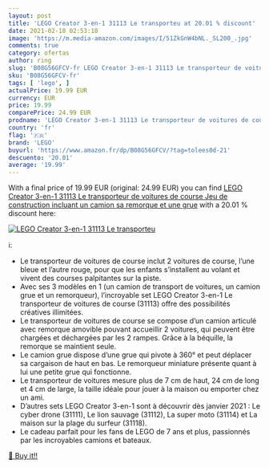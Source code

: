 ```yaml
---
layout: post
title: 'LEGO Creator 3-en-1 31113 Le transporteu at 20.01 % discount'
date: 2021-02-18 02:53:18
image: 'https://m.media-amazon.com/images/I/51ZkGnW4bNL._SL200_.jpg'
comments: true
category: ofertas
author: ring
slug: 'B08G56GFCV-fr LEGO Creator 3-en-1 31113 Le transporteur de voitures de...'
sku: 'B08G56GFCV-fr'
tags: [ 'lego', ]
actualPrice: 19.99 EUR
currency: EUR
price: 19.99
comparePrice: 24.99 EUR
prodname: 'LEGO Creator 3-en-1 31113 Le transporteur de voitures de course  Jeu de construction incluant un camion  sa remorque et une grue'
country: 'fr'
flag: '🇫🇷'
brand: 'LEGO'
buyurl: 'https://www.amazon.fr/dp/B08G56GFCV/?tag=tolees0d-21'
descuento: '20.01'
average: '19.99'
---
```


With a final price of 19.99 EUR (original: 24.99 EUR) you can find [LEGO Creator 3-en-1 31113 Le transporteur de voitures de course  Jeu de construction incluant un camion  sa remorque et une grue](https://www.amazon.fr/dp/B08G56GFCV/?tag=tolees0d-21) with a  20.01 % discount here:

[![LEGO Creator 3-en-1 31113 Le transporteu](https://m.media-amazon.com/images/I/51ZkGnW4bNL._SL200_.jpg)](https://www.amazon.fr/dp/B08G56GFCV/?tag=tolees0d-21)

ℹ️:

- Le transporteur de voitures de course inclut 2 voitures de course, l’une bleue et l’autre rouge, pour que les enfants s’installent au volant et vivent des courses palpitantes sur la piste.
- Avec ses 3 modèles en 1 (un camion de transport de voitures, un camion grue et un remorqueur), l’incroyable set LEGO Creator 3-en-1 Le transporteur de voitures de course (31113) offre des possibilités créatives illimitées.
- Le transporteur de voitures de course se compose d’un camion articulé avec remorque amovible pouvant accueillir 2 voitures, qui peuvent être chargées et déchargées par les 2 rampes. Grâce à la béquille, la remorque se maintient seule.
- Le camion grue dispose d’une grue qui pivote à 360° et peut déplacer sa cargaison de haut en bas. Le remorqueur miniature présente quant à lui une petite grue qui fonctionne.
- Le transporteur de voitures mesure plus de 7 cm de haut, 24 cm de long et 4 cm de large, la taille idéale pour jouer à la maison ou emporter chez un ami.
- D’autres sets LEGO Creator 3-en-1 sont à découvrir dès janvier 2021 : Le cyber drone (31111), Le lion sauvage (31112), La super moto (31114) et La maison sur la plage du surfeur (31118).
- Le cadeau parfait pour les fans de LEGO de 7 ans et plus, passionnés par les incroyables camions et bateaux.

[🛒 Buy it!!](https://www.amazon.fr/dp/B08G56GFCV/?tag=tolees0d-21)
